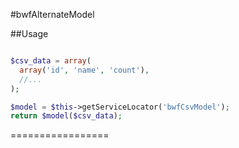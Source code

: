 #bwfAlternateModel

##Usage

```php

$csv_data = array(
  array('id', 'name', 'count'),
  //...
);

$model = $this->getServiceLocator('bwfCsvModel');
return $model($csv_data);
```

=================